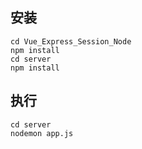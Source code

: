 ## 安装
```
cd Vue_Express_Session_Node
npm install
cd server
npm install
```
## 执行
```
cd server
nodemon app.js
```
